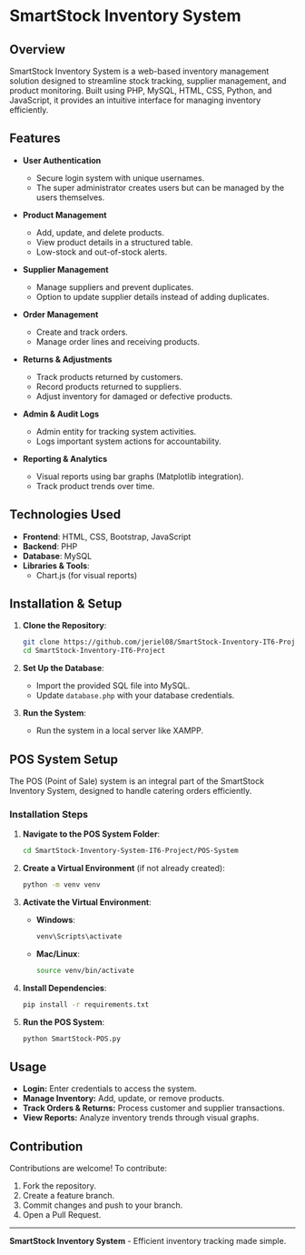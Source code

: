 # SmartStock Inventory System

## Overview

SmartStock Inventory System is a web-based inventory management solution designed to streamline stock tracking, supplier management, and product monitoring. Built using PHP, MySQL, HTML, CSS, Python, and JavaScript, it provides an intuitive interface for managing inventory efficiently.

## Features

- **User Authentication**

  - Secure login system with unique usernames.
  - The super administrator creates users but can be managed by the users themselves.

- **Product Management**

  - Add, update, and delete products.
  - View product details in a structured table.
  - Low-stock and out-of-stock alerts.

- **Supplier Management**

  - Manage suppliers and prevent duplicates.
  - Option to update supplier details instead of adding duplicates.

- **Order Management**

  - Create and track orders.
  - Manage order lines and receiving products.

- **Returns & Adjustments**

  - Track products returned by customers.
  - Record products returned to suppliers.
  - Adjust inventory for damaged or defective products.

- **Admin & Audit Logs**

  - Admin entity for tracking system activities.
  - Logs important system actions for accountability.

- **Reporting & Analytics**

  - Visual reports using bar graphs (Matplotlib integration).
  - Track product trends over time.

## Technologies Used

- **Frontend**: HTML, CSS, Bootstrap, JavaScript
- **Backend**: PHP
- **Database**: MySQL
- **Libraries & Tools**:
  - Chart.js (for visual reports)

## Installation & Setup

1. **Clone the Repository**:

   ```sh
   git clone https://github.com/jeriel08/SmartStock-Inventory-IT6-Project.git
   cd SmartStock-Inventory-IT6-Project
   ```

2. **Set Up the Database**:

   - Import the provided SQL file into MySQL.
   - Update `database.php` with your database credentials.

3. **Run the System**:
   - Run the system in a local server like XAMPP.

## POS System Setup

The POS (Point of Sale) system is an integral part of the SmartStock Inventory System, designed to handle catering orders efficiently.

### Installation Steps

1. **Navigate to the POS System Folder**:

   ```sh
   cd SmartStock-Inventory-System-IT6-Project/POS-System
   ```

2. **Create a Virtual Environment** (if not already created):

   ```sh
   python -m venv venv
   ```

3. **Activate the Virtual Environment**:
   - **Windows**:
     ```sh
     venv\Scripts\activate
     ```
   - **Mac/Linux**:
     ```sh
     source venv/bin/activate
     ```

4. **Install Dependencies**:

   ```sh
   pip install -r requirements.txt
   ```

5. **Run the POS System**:

   ```sh
   python SmartStock-POS.py
   ```

## Usage

- **Login:** Enter credentials to access the system.
- **Manage Inventory:** Add, update, or remove products.
- **Track Orders & Returns:** Process customer and supplier transactions.
- **View Reports:** Analyze inventory trends through visual graphs.

## Contribution

Contributions are welcome! To contribute:

1. Fork the repository.
2. Create a feature branch.
3. Commit changes and push to your branch.
4. Open a Pull Request.

---

**SmartStock Inventory System** - Efficient inventory tracking made simple.


